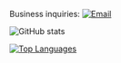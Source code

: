 Business inquiries: [![Email](https://img.shields.io/badge/Email-ethan%40kepler.cafe-red?style=flat-square&logo=gmail)](mailto:ethan@kepler.cafe)

![GitHub stats](https://github-readme-stats.vercel.app/api?username=ejbills&show_icons=true&theme=dark)

[![Top Languages](https://github-readme-stats.vercel.app/api/top-langs/?username=ejbills&layout=compact&theme=dark)](https://github.com/anuraghazra/github-readme-stats)
